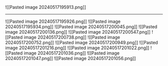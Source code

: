 ![[Pasted image 20240517195913.png]]


---
![[Pasted image 20240517195926.png]]
![[Pasted image 20240517195934.png]]
![[Pasted image 20240517200045.png]]
![[Pasted image 20240517200136.png]]
![[Pasted image 20240517200547.png]]
![[Pasted image 20240517200738.png]]
![[Pasted image 20240517200752.png]]
![[Pasted image 20240517200949.png]]
![[Pasted image 20240517201216.png]]
![[Pasted image 20240517201022.png]]
![[Pasted image 20240517201036.png]]
![[Pasted image 20240517201047.png]]
![[Pasted image 20240517201056.png]]
